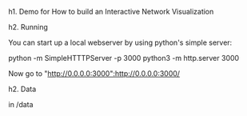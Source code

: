 h1. Demo for How to build an Interactive Network Visualization

h2. Running

You can start up a local webserver by using python's simple server:

python -m SimpleHTTTPServer -p 3000
python3 -m http.server 3000

Now go to "http://0.0.0.0:3000":http://0.0.0.0:3000/

h2. Data

in /data
